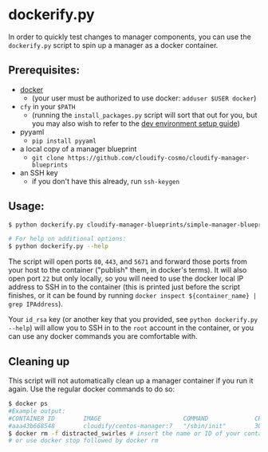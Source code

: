 # dockerify.py

In order to quickly test changes to manager components, you can use the `dockerify.py` script to spin up a manager as a docker container.


## Prerequisites:
- [docker](https://www.docker.com/)
    - (your user must be authorized to use docker: `adduser $USER docker`)
- `cfy` in your `$PATH`
    - (running the `install_packages.py` script will sort that out for you, but you may also wish to refer to the [dev environment setup guide](guides/dev-environment))
- pyyaml
    - `pip install pyyaml`
- a local copy of a manager blueprint
    - `git clone https://github.com/cloudify-cosmo/cloudify-manager-blueprints`
- an SSH key
    - if you don't have this already, run `ssh-keygen`


## Usage:
```bash
$ python dockerify.py cloudify-manager-blueprints/simple-manager-blueprint.yaml

# For help on additional options:
$ python dockerify.py --help
```

The script will open ports `80`, `443`, and `5671` and forward those ports from your host to the container ("publish" them, in docker's terms).
It will also open port `22` but only locally, so you will need to use the docker local IP address to SSH in to the container
(this is printed just before the script finishes, or it can be found by running `docker inspect ${container_name} | grep IPAddress`).

Your `id_rsa` key (or another key that you provided, see `python dockerify.py --help`) will allow you to SSH in to the `root` account in the container, or you can use any docker commands you are comfortable with.


## Cleaning up
This script will not automatically clean up a manager container if you run it again. Use the regular docker commands to do so:
```bash
$ docker ps
#Example output:
#CONTAINER ID        IMAGE                       COMMAND             CREATED             STATUS              PORTS                                                                      NAMES
#aaa43b668548        cloudify/centos-manager:7   "/sbin/init"        30 hours ago        Up 30 hours         0.0.0.0:80->80/tcp, 0.0.0.0:443->443/tcp, 22/tcp, 0.0.0.0:5671->5671/tcp   distracted_swirles
$ docker rm -f distracted_swirles # insert the name or ID of your container here
# or use docker stop followed by docker rm
```
